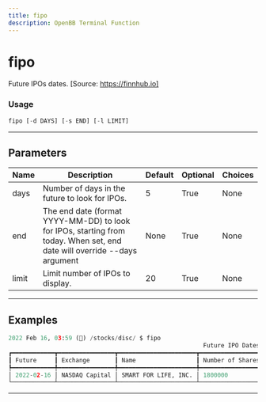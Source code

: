 ```yaml
---
title: fipo
description: OpenBB Terminal Function
---
```


# fipo

Future IPOs dates. [Source: https://finnhub.io]

### Usage

```python
fipo [-d DAYS] [-s END] [-l LIMIT]
```

---

## Parameters

| Name | Description | Default | Optional | Choices |
| ---- | ----------- | ------- | -------- | ------- |
| days | Number of days in the future to look for IPOs. | 5 | True | None |
| end | The end date (format YYYY-MM-DD) to look for IPOs, starting from today. When set, end date will override --days argument | None | True | None |
| limit | Limit number of IPOs to display. | 20 | True | None |


---

## Examples

```python
2022 Feb 16, 03:59 (🦋) /stocks/disc/ $ fipo
                                                       Future IPO Dates
┏━━━━━━━━━━━━┳━━━━━━━━━━━━━━━━┳━━━━━━━━━━━━━━━━━━━━━━┳━━━━━━━━━━━━━━━━━━┳━━━━━━━━━━━━┳━━━━━━━━━━┳━━━━━━━━┳━━━━━━━━━━━━━━━━━━━━┓
┃ Future     ┃ Exchange       ┃ Name                 ┃ Number of Shares ┃ Price      ┃ Status   ┃ symbol ┃ Total Shares Value ┃
┡━━━━━━━━━━━━╇━━━━━━━━━━━━━━━━╇━━━━━━━━━━━━━━━━━━━━━━╇━━━━━━━━━━━━━━━━━━╇━━━━━━━━━━━━╇━━━━━━━━━━╇━━━━━━━━╇━━━━━━━━━━━━━━━━━━━━┩
│ 2022-02-16 │ NASDAQ Capital │ SMART FOR LIFE, INC. │ 1800000          │ 9.00-11.00 │ expected │ SMFL   │ 22770000           │
└────────────┴────────────────┴──────────────────────┴──────────────────┴────────────┴──────────┴────────┴────────────────────┘
```
---
